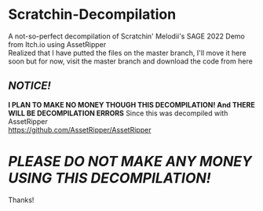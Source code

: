 # Scratchin-Decompilation
A not-so-perfect decompilation of Scratchin' Melodii's SAGE 2022 Demo from Itch.io using AssetRipper  
Realized that I have putted the files on the master branch, I'll move it here soon but for now, visit the master branch and download the code from here
## ***NOTICE!***  
**I PLAN TO MAKE NO MONEY THOUGH THIS DECOMPILATION! And THERE WILL BE DECOMPILATION ERRORS** Since this was decompiled with AssetRipper  
https://github.com/AssetRipper/AssetRipper
# ***PLEASE DO NOT MAKE ANY MONEY USING THIS DECOMPILATION!***  
Thanks!
